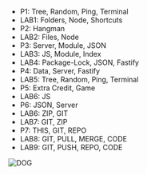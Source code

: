 <ul>
<li href="https://superjack11.github.io/cit281-p7/"> P1: Tree, Random, Ping, Terminal</li>  
<li> LAB1: Folders, Node, Shortcuts</li>
<li> P2: Hangman</li>
<li> LAB2: Files, Node</li>
<li> P3: Server, Module, JSON</li>
<li> LAB3: JS, Module, Index</li>
<li> LAB4: Package-Lock, JSON, Fastify</li> 
<li> P4: Data, Server, Fastify</li>
<li> LAB5: Tree, Random, Ping, Terminal</li>
<li> P5: Extra Credit, Game</li>
<li> LAB6: JS</li>
<li> P6: JSON, Server</li>
<li> LAB6: ZIP, GIT</li> 
<li> LAB7: GIT, ZIP</li>
<li> P7: THIS, GIT, REPO</li>
<li> LAB8: GIT, PULL, MERGE, CODE</li> 
<li> LAB9: GIT, PUSH, REPO, CODE</li> 
</ul>

  ![DOG](https://encrypted-tbn0.gstatic.com/images?q=tbn:ANd9GcQab6Io-Ojknu5NRSaO7QhscT1H619NA2j7kB2EYu2tTh6_JCOIP5l0kVY8WhRy4_oinDw&usqp=CAU)
